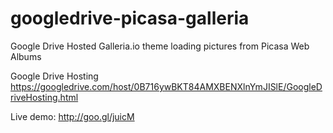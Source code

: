 googledrive-picasa-galleria
===========================

Google Drive Hosted Galleria.io theme loading pictures from Picasa Web Albums 

Google Drive Hosting
https://googledrive.com/host/0B716ywBKT84AMXBENXlnYmJISlE/GoogleDriveHosting.html

Live demo: http://goo.gl/juicM

